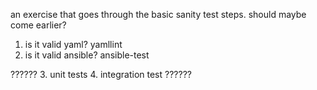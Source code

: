 an exercise that goes through the basic sanity test steps. should maybe come earlier?

1. is it valid yaml? yamllint
2. is it valid ansible? ansible-test

??????
3. unit tests
4. integration test
??????
